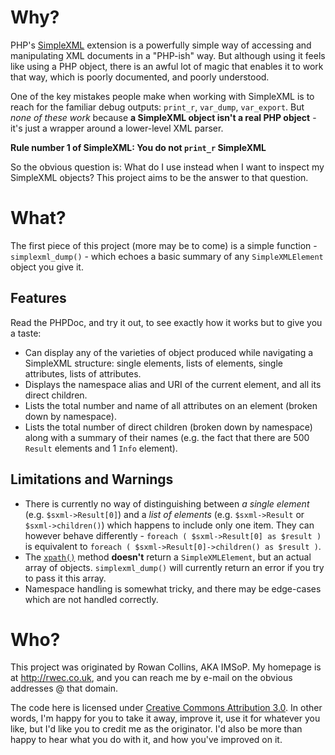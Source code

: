 Why?
====

PHP's [SimpleXML](http://php.net/simplexml) extension is a powerfully simple way of accessing and manipulating XML documents in a "PHP-ish" way. But although using it feels like using a PHP object, there is an awful lot of magic that enables it to work that way, which is poorly documented, and poorly understood.

One of the key mistakes people make when working with SimpleXML is to reach for the familiar debug outputs: `print_r`, `var_dump`, `var_export`. But *none of these work* because **a SimpleXML object isn't a real PHP object** - it's just a wrapper around a lower-level XML parser. 

**Rule number 1 of SimpleXML: You do not `print_r` SimpleXML**

So the obvious question is: What do I use instead when I want to inspect my SimpleXML objects? This project aims to be the answer to that question.

What?
=====

The first piece of this project (more may be to come) is a simple function - `simplexml_dump()` - which echoes a basic summary of any `SimpleXMLElement` object you give it.

Features
--------

Read the PHPDoc, and try it out, to see exactly how it works but to give you a taste:

* Can display any of the varieties of object produced while navigating a SimpleXML structure: single elements, lists of elements, single attributes, lists of attributes.
* Displays the namespace alias and URI of the current element, and all its direct children.
* Lists the total number and name of all attributes on an element (broken down by namespace).
* Lists the total number of direct children (broken down by namespace) along with a summary of their names (e.g. the fact that there are 500 `Result` elements and 1 `Info` element).

Limitations and Warnings
------------------------

* There is currently no way of distinguishing between *a single element* (e.g. `$sxml->Result[0]`) and a *list of elements* (e.g. `$sxml->Result` or `$sxml->children()`) which happens to include only one item. They can however behave differently - `foreach ( $sxml->Result[0] as $result )` is equivalent to `foreach ( $sxml->Result[0]->children() as $result )`.
* The [`xpath()`](http://php.net/manual/en/simplexmlelement.xpath.php) method **doesn't** return a `SimpleXMLElement`, but an actual array of objects. `simplexml_dump()` will currently return an error if you try to pass it this array.
* Namespace handling is somewhat tricky, and there may be edge-cases which are not handled correctly.

Who?
====

This project was originated by Rowan Collins, AKA IMSoP. My homepage is at <http://rwec.co.uk>, and you can reach me by e-mail on the obvious addresses @ that domain.

The code here is licensed under [Creative Commons Attribution 3.0](http://creativecommons.org/licenses/by/3.0/). In other words, I'm happy for you to take it away, improve it, use it for whatever you like, but I'd like you to credit me as the originator. I'd also be more than happy to hear what you do with it, and how you've improved on it.

